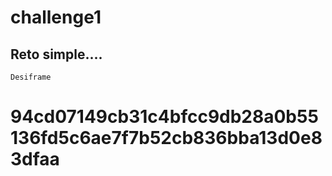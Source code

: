 # challenge1
## Reto simple....
```Desiframe```
<h1>94cd07149cb31c4bfcc9db28a0b55136fd5c6ae7f7b52cb836bba13d0e83dfaa</h1>
